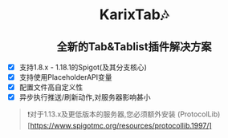 <div align="center"><h1>KarixTab🎶</h1><h2>全新的Tab&Tablist插件解决方案</h2></div>


- [x] 支持1.8.x - 1.18.1的Spigot(及其分支核心)
- [x] 支持使用PlaceholderAPI变量
- [x] 配置文件高自定义性
- [x] 异步执行推送/刷新动作,对服务器影响甚小

> ❗对于1.13.x及更低版本的服务器,您必须额外安装 (ProtocolLib)[https://www.spigotmc.org/resources/protocollib.1997/]
